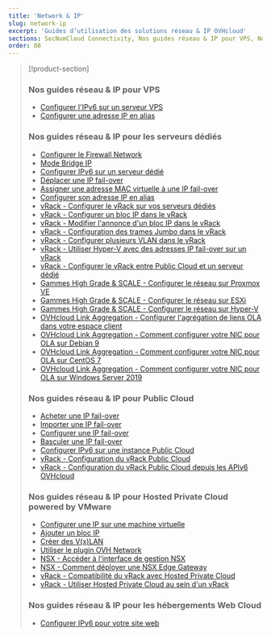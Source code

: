 ```yaml
---
title: 'Network & IP'
slug: network-ip
excerpt: 'Guides d’utilisation des solutions réseau & IP OVHcloud'
sections: SecNumCloud Connectivity, Nos guides réseau & IP pour VPS, Nos guides réseau & IP pour les serveurs dédiés, Nos guides réseau & IP pour Public Cloud, Nos guides réseau & IP pour Hosted Private Cloud powered by VMware, Nos guides réseau & IP pour les hébergements Web Cloud
order: 08
---
```


> [!product-section]
>
> ### Nos guides réseau & IP pour VPS
>
> - [Configurer l'IPv6 sur un serveur VPS](https://docs.ovh.com/fr/vps/configurer-ipv6/)
> - [Configurer une adresse IP en alias](https://docs.ovh.com/fr/vps/ip-aliasing-vps/)
>
> ### Nos guides réseau & IP pour les serveurs dédiés
>
> - [Configurer le Firewall Network](https://docs.ovh.com/fr/dedicated/firewall-network/)
> - [Mode Bridge IP](https://docs.ovh.com/fr/dedicated/network-bridging/)
> - [Configurer IPv6 sur un serveur dédié](https://docs.ovh.com/fr/dedicated/network-ipv6/)
> - [Déplacer une IP fail-over](https://docs.ovh.com/fr/dedicated/ip-fo-move/)
> - [Assigner une adresse MAC virtuelle à une IP fail-over](https://docs.ovh.com/fr/dedicated/network-virtual-mac/)
> - [Configurer son adresse IP en alias](https://docs.ovh.com/fr/dedicated/network-ipaliasing/)
> - [vRack - Configurer le vRack sur vos serveurs dédiés](https://docs.ovh.com/fr/dedicated/configurer-plusieurs-serveurs-dedies-dans-le-vrack/)
> - [vRack - Configurer un bloc IP dans le vRack](https://docs.ovh.com/fr/dedicated/ajouter-ou-enlever-un-bloc-ip-du-vrack/)
> - [vRack - Modifier l'annonce d'un bloc IP dans le vRack](https://docs.ovh.com/fr/dedicated/modifier-annonce-bloc-ip-vrack/)
> - [vRack - Configuration des trames Jumbo dans le vRack](https://docs.ovh.com/fr/dedicated/network-jumbo/)
> - [vRack - Configurer plusieurs VLAN dans le vRack](https://docs.ovh.com/fr/dedicated/creer-vlan-vrack/)
> - [vRack - Utiliser Hyper-V avec des adresses IP fail-over sur un vRack](https://docs.ovh.com/fr/dedicated/ipfo-vrack-hyperv/)
> - [vRack - Configurer le vRack entre Public Cloud et un serveur dédié](https://docs.ovh.com/fr/dedicated/configurer-vrack-entre-pci-serveur-dedie/)
> - [Gammes High Grade & SCALE - Configurer le réseau sur Proxmox VE](https://docs.ovh.com/fr/dedicated/proxmox-network-hg-scale/)
> - [Gammes High Grade & SCALE - Configurer le réseau sur ESXi](https://docs.ovh.com/fr/dedicated/esxi-network-hg-scale/)
> - [Gammes High Grade & SCALE - Configurer le réseau sur Hyper-V](https://docs.ovh.com/fr/dedicated/hyperv-network-hg-scale/)
> - [OVHcloud Link Aggregation - Configurer l'agrégation de liens OLA dans votre espace client](https://docs.ovh.com/fr/dedicated/ola-manager/)
> - [OVHcloud Link Aggregation - Comment configurer votre NIC pour OLA sur Debian 9](https://docs.ovh.com/fr/dedicated/ola-debian9/)
> - [OVHcloud Link Aggregation - Comment configurer votre NIC pour OLA sur CentOS 7](https://docs.ovh.com/fr/dedicated/ola-centos7/)
> - [OVHcloud Link Aggregation - Comment configurer votre NIC pour OLA sur Windows Server 2019](https://docs.ovh.com/fr/dedicated/ola-w2k19/)
>
> ### Nos guides réseau & IP pour Public Cloud
>
> - [Acheter une IP fail-over](https://docs.ovh.com/fr/public-cloud/acheter-une-ip-failover/)
> - [Importer une IP fail-over](https://docs.ovh.com/fr/public-cloud/importer-une-ip-fail-over/)
> - [Configurer une IP fail-over](https://docs.ovh.com/fr/public-cloud/configurer_une_ip_failover/)
> - [Basculer une IP fail-over](https://docs.ovh.com/fr/public-cloud/basculer-une-ip-fail-over/)
> - [Configurer IPv6 sur une instance Public Cloud](https://docs.ovh.com/fr/public-cloud/configurer-ipv6/)
> - [vRack - Configuration du vRack Public Cloud](https://docs.ovh.com/fr/public-cloud/public-cloud-vrack/)
> - [vRack - Configuration du vRack Public Cloud depuis les APIv6 OVHcloud](https://docs.ovh.com/fr/public-cloud/public-cloud-vrack-apiv6/)
>
> ### Nos guides réseau & IP pour Hosted Private Cloud powered by VMware
>
> - [Configurer une IP sur une machine virtuelle](https://docs.ovh.com/fr/private-cloud/configuration-ip-machine-virtuelle/)
> - [Ajouter un bloc IP](https://docs.ovh.com/fr/private-cloud/ajout-de-bloc-ip/)
> - [Créer des V(x)LAN](https://docs.ovh.com/fr/private-cloud/creation-vlan-vxlan/)
> - [Utiliser le plugin OVH Network](https://docs.ovh.com/fr/private-cloud/plugin-ovh-network/)
> - [NSX - Accéder à l'interface de gestion NSX](https://docs.ovh.com/fr/private-cloud/acceder-a-l-interface-de-gestion-nsx/)
> - [NSX - Comment déployer une NSX Edge Gateway](https://docs.ovh.com/fr/private-cloud/comment-deployer-une-nsx-edge-gateway/)
> - [vRack - Compatibilité du vRack avec Hosted Private Cloud](https://docs.ovh.com/fr/private-cloud/gestion-vrack-hosted-private-cloud/)
> - [vRack - Utiliser Hosted Private Cloud au sein d'un vRack](https://docs.ovh.com/fr/private-cloud/utiliser-le-private-cloud-au-sein-d-un-vrack/)
>
> ### Nos guides réseau & IP pour les hébergements Web Cloud
>
> - [Configurer IPv6 pour votre site web](https://docs.ovh.com/fr/hosting/configurer-ipv6-pour-votre-site/)
> 